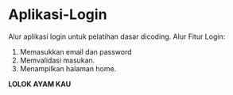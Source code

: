# Aplikasi-Login
Alur aplikasi login untuk pelatihan dasar dicoding.
Alur Fitur Login:
1. Memasukkan email dan password
2. Memvalidasi masukan.
5. Menampilkan halaman home.

**LOLOK AYAM KAU**

